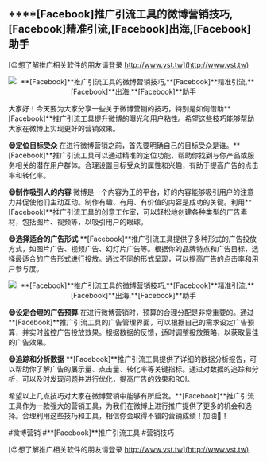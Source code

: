 ## ****[Facebook]**推广引流工具的微博营销技巧,**[Facebook]**精准引流,**[Facebook]**出海,**[Facebook]**助手**

[😍想了解推广相关软件的朋友请登录 http://www.vst.tw](http://www.vst.tw)

 <center><img src="https://vst.tw/MP4/tuiguang/png/5.png" alt="**[Facebook]**推广引流工具的微博营销技巧,**[Facebook]**精准引流,**[Facebook]**出海,**[Facebook]**助手"></center>

大家好！今天要为大家分享一些关于微博营销的技巧，特别是如何借助**[Facebook]**推广引流工具提升微博的曝光和用户粘性。希望这些技巧能够帮助大家在微博上实现更好的营销效果。

**😄定位目标受众**
在进行微博营销之前，首先要明确自己的目标受众是谁。**[Facebook]**推广引流工具可以通过精准的定位功能，帮助你找到与你产品或服务相关的潜在用户群体。合理设置目标受众的属性和兴趣，有助于提高广告的点击率和转化率。

**😄制作吸引人的内容**
微博是一个内容为王的平台，好的内容能够吸引用户的注意力并促使他们主动互动。制作有趣、有用、有价值的内容是成功的关键。利用**[Facebook]**推广引流工具的创意工作室，可以轻松地创建各种类型的广告素材，包括图片、视频等，以吸引用户的眼球。

**😄选择适合的广告形式**
**[Facebook]**推广引流工具提供了多种形式的广告投放方式，如图片广告、视频广告、幻灯片广告等。根据你的品牌特点和广告目标，选择最适合的广告形式进行投放。通过不同的形式呈现，可以提高广告的点击率和用户参与度。

 <center><img src="https://vst.tw/MP4/tuiguang/png/8.png" alt="**[Facebook]**推广引流工具的微博营销技巧,**[Facebook]**精准引流,**[Facebook]**出海,**[Facebook]**助手"></center>

**😄设定合理的广告预算**
在进行微博营销时，预算的合理分配是非常重要的。通过**[Facebook]**推广引流工具的广告管理界面，可以根据自己的需求设定广告预算，并实时监控广告投放效果。根据数据的反馈，适时调整投放策略，以获取最佳的广告效果。

**😄追踪和分析数据**
**[Facebook]**推广引流工具提供了详细的数据分析报告，可以帮助你了解广告的展示量、点击量、转化率等关键指标。通过对数据的追踪和分析，可以及时发现问题并进行优化，提高广告的效果和ROI。

希望以上几点技巧对大家在微博营销中能够有所启发。**[Facebook]**推广引流工具作为一款强大的营销工具，为我们在微博上进行推广提供了更多的机会和选择。合理利用这些技巧和工具，相信你会取得不错的营销成绩！加油💪！

#微博营销 #**[Facebook]**推广引流工具 #营销技巧

[😍想了解推广相关软件的朋友请登录 http://www.vst.tw](http://www.vst.tw)



